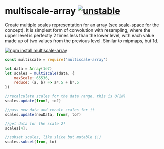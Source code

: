 # multiscale-array [![unstable](http://badges.github.io/stability-badges/dist/unstable.svg)](http://github.com/badges/stability-badges)

Create multiple scales representation for an array (see [scale-space](https://en.wikipedia.org/wiki/Scale_space) for the concept). It is simplest form of convolution with resampling, where the upper level is perfectly 2 times less than the lower level, with each value made up of two values from the previous level. Similar to mipmaps, but 1d.

[![npm install multiscale-array](https://nodei.co/npm/multiscale-array.png?mini=true)](https://npmjs.org/package/multiscale-array/)

```js
const multiscale = require('multiscale-array')

let data = Array(1e7)
let scales = multiscale(data, {
	maxScale: 65536,
	reduce: (a, b) => a*.5 + b*.5
})

//recalculate scales for the data range, this is O(2N)
scales.update(from?, to?)

//pass new data and recalc scales for it
scales.update(newData, from?, to?)

//get data for the scale 2⁴
scales[4];

//subset scales, like slice but mutable (!)
scales.subset(from, to)
```

